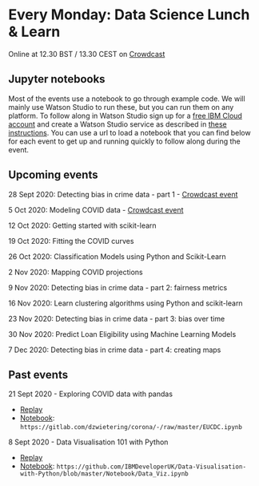 # Every Monday: Data Science Lunch & Learn

Online at 12.30 BST / 13.30 CEST on [Crowdcast](https://www.crowdcast.io/ibmdevelopereurope)

## Jupyter notebooks

Most of the events use a notebook to go through example code. We will mainly use Watson Studio to run these, but you can run them on any platform. To follow along in Watson Studio sign up for a [free IBM Cloud account](http://ibm.biz/crowdcast_289) and create a Watson Studio service as described in [these instructions](https://github.com/IBMDeveloperUK/data-science-lunch-and-learn/blob/master/watson-studio-instructions.md). You can use a url to load a notebook that you can find below for each event to get up and running quickly to follow along during the event. 

## Upcoming events

28 Sept 2020: Detecting bias in crime data - part 1 - [Crowdcast event](https://www.crowdcast.io/e/data-science-lunch-and)

5 Oct 2020: Modeling COVID data - [Crowdcast event](https://www.crowdcast.io/e/data-science-lunch-and-2)

12 Oct 2020: Getting started with scikit-learn

19 Oct 2020: Fitting the COVID curves

26 Oct 2020: Classification Models using Python and Scikit-Learn 

2 Nov 2020: Mapping COVID projections

9 Nov 2020: Detecting bias in crime data - part 2: fairness metrics

16 Nov 2020: Learn clustering algorithms using Python and scikit-learn

23 Nov 2020: Detecting bias in crime data - part 3: bias over time

30 Nov 2020: Predict Loan Eligibility using Machine Learning Models

7 Dec 2020: Detecting bias in crime data - part 4: creating maps

## Past events


21 Sept 2020 - Exploring COVID data with pandas
* [Replay](https://www.crowdcast.io/e/data-science-lunchlearn-covid?utm_source=profile&utm_medium=profile_web&utm_campaign=profile)
* [Notebook](https://gitlab.com/dzwietering/corona/-/blob/master/EUCDC.ipynb): `https://gitlab.com/dzwietering/corona/-/raw/master/EUCDC.ipynb`

8 Sept 2020 - Data Visualisation 101 with Python 
* [Replay](https://www.crowdcast.io/e/data-visualisation-101?utm_source=profile&utm_medium=profile_web&utm_campaign=profile)
* [Notebook](https://github.com/IBMDeveloperUK/Data-Visualisation-with-Python/blob/master/Notebook/Data_Viz.ipynb): `https://github.com/IBMDeveloperUK/Data-Visualisation-with-Python/blob/master/Notebook/Data_Viz.ipynb`

